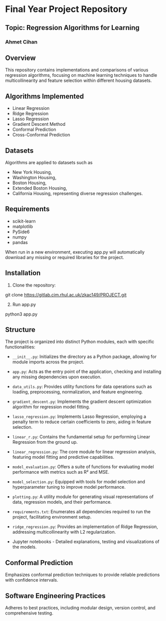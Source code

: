 # Final Year Project Repository

## Topic: Regression Algorithms for Learning

### Ahmet Cihan

## Overview

This repository contains implementations and comparisons of various regression algorithms, focusing on machine learning techniques to handle multicollinearity and feature selection within different housing datasets.

## Algorithms Implemented

- Linear Regression
- Ridge Regression
- Lasso Regression
- Gradient Descent Method
- Conformal Prediction
- Cross-Conformal Prediction

## Datasets

Algorithms are applied to datasets such as 
- New York Housing, 
- Washington Housing, 
- Boston Housing, 
- Extended Boston Housing, 
- California Housing, 
representing diverse regression challenges.

## Requirements

- scikit-learn
- matplotlib
- PySide6
- numpy
- pandas

When run in a new environment, executing app.py will automatically download any missing or required libraries for the project.

## Installation

1. Clone the repository:

git clone https://gitlab.cim.rhul.ac.uk/zkac149/PROJECT.git

2. Run app.py

python3 app.py

## Structure

The project is organized into distinct Python modules, each with specific functionalities:

- `__init__.py`: Initializes the directory as a Python package, allowing for module imports across the project.
- `app.py`: Acts as the entry point of the application, checking and installing any missing dependencies upon execution.
- `data_utils.py`: Provides utility functions for data operations such as loading, preprocessing, normalization, and feature engineering.
- `gradient_descent.py`: Implements the gradient descent optimization algorithm for regression model fitting.
- `lasso_regression.py`: Implements Lasso Regression, employing a penalty term to reduce certain coefficients to zero, aiding in feature selection.
- `linear_r.py`: Contains the fundamental setup for performing Linear Regression from the ground up.
- `linear_regression.py`: The core module for linear regression analysis, featuring model fitting and predictive capabilities.
- `model_evaluation.py`: Offers a suite of functions for evaluating model performance with metrics such as R² and MSE.
- `model_selection.py`: Equipped with tools for model selection and hyperparameter tuning to improve model performance.
- `plotting.py`: A utility module for generating visual representations of data, regression models, and their performance.
- `requirements.txt`: Enumerates all dependencies required to run the project, facilitating environment setup.
- `ridge_regression.py`: Provides an implementation of Ridge Regression, addressing multicollinearity with L2 regularization.

- Jupyter notebooks - Detailed explanations, testing and visualizations of the models.

## Conformal Prediction

Emphasizes conformal prediction techniques to provide reliable predictions with confidence intervals.

## Software Engineering Practices

Adheres to best practices, including modular design, version control, and comprehensive testing.

